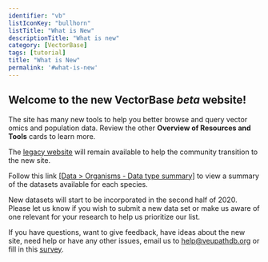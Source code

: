 ```yaml
---
identifier: "vb"
listIconKey: "bullhorn"
listTitle: "What is New"
descriptionTitle: "What is new"
category: [VectorBase]
tags: [tutorial]
title: "What is New"
permalink: '#what-is-new'
---
```


<h2>Welcome to the new VectorBase <I>beta</i> website!</h2>

<p>The site has many new tools to help you better browse and query vector omics and population data.  Review the other <b>Overview of Resources and Tools</b> cards to learn more.</p>

<p>The <a href="https://www.vectorbase.org"><u>legacy website</u></a> will remain available to help the community transition to the new site.</p>

<p>Follow this link <a href="/vectorbase.b47/app/search/organism/GenomeDataTypes/result"><u>[Data > Organisms - Data type summary]</u></a> to view a summary of the datasets available for each species.</p>

<p>New datasets will start to be incorporated in the second half of 2020.  Please let us know if you wish to submit a new data set or make us aware of one relevant for your research to help us prioritize our list.</p>

<p>If you have questions, want to give feedback, have ideas about the new site, need help or have any other issues, email us to <a href="/vectorbase.b47/app/contact-us"><u>help@veupathdb.org</u></a> or fill in this <a href="https://upenn.co1.qualtrics.com/jfe/form/SV_3rzHCq7GXOTVbY9"><u>survey</u></a>.</p>  
